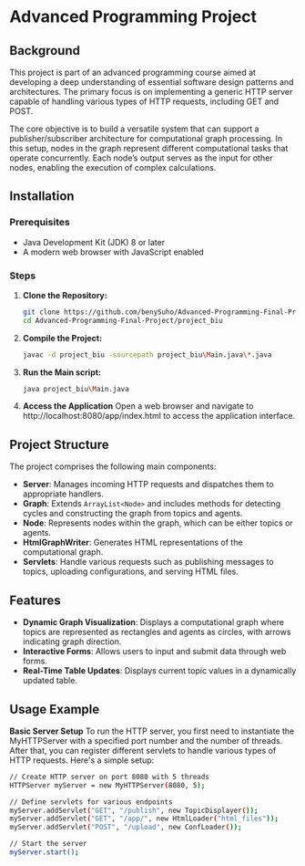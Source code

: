 # Advanced Programming Project

## Background
This project is part of an advanced programming course aimed at developing a deep understanding of essential software design patterns and architectures. The primary focus is on implementing a generic HTTP server capable of handling various types of HTTP requests, including GET and POST.

The core objective is to build a versatile system that can support a publisher/subscriber architecture for computational graph processing. In this setup, nodes in the graph represent different computational tasks that operate concurrently. Each node’s output serves as the input for other nodes, enabling the execution of complex calculations.

## Installation

### Prerequisites
- Java Development Kit (JDK) 8 or later
- A modern web browser with JavaScript enabled

### Steps
1. **Clone the Repository:**
    ```sh
    git clone https://github.com/benySuho/Advanced-Programming-Final-Project.git
    cd Advanced-Programming-Final-Project/project_biu
    ```

2. **Compile the Project:**
    ```sh
    javac -d project_biu -sourcepath project_biu\Main.java\*.java
    ```

3. **Run the Main script:**
    ```sh
   java project_biu\Main.java
    ```
4. **Access the Application**
   Open a web browser and navigate to http://localhost:8080/app/index.html to access the application interface.
   
## Project Structure
The project comprises the following main components:

- **Server**: Manages incoming HTTP requests and dispatches them to appropriate handlers.
- **Graph**: Extends `ArrayList<Node>` and includes methods for detecting cycles and constructing the graph from topics and agents.
- **Node**: Represents nodes within the graph, which can be either topics or agents.
- **HtmlGraphWriter**: Generates HTML representations of the computational graph.
- **Servlets**: Handle various requests such as publishing messages to topics, uploading configurations, and serving HTML files.

## Features
- **Dynamic Graph Visualization**: Displays a computational graph where topics are represented as rectangles and agents as circles, with arrows indicating graph direction.
- **Interactive Forms**: Allows users to input and submit data through web forms.
- **Real-Time Table Updates**: Displays current topic values in a dynamically updated table.

## Usage Example
**Basic Server Setup**
To run the HTTP server, you first need to instantiate the MyHTTPServer with a specified port number and the number of threads. After that, you can register different servlets to handle various types of HTTP requests. Here's a simple setup:

  ```sh
// Create HTTP server on port 8080 with 5 threads
HTTPServer myServer = new MyHTTPServer(8080, 5);

// Define servlets for various endpoints
myServer.addServlet("GET", "/publish", new TopicDisplayer());
myServer.addServlet("GET", "/app/", new HtmlLoader("html_files"));
myServer.addServlet("POST", "/upload", new ConfLoader());

// Start the server
myServer.start();
 ```

